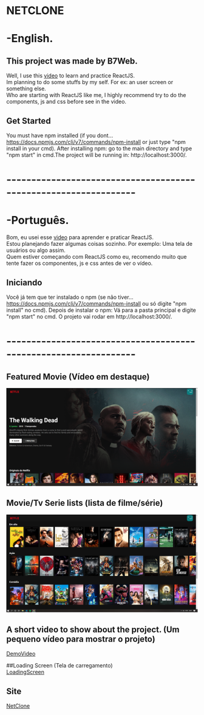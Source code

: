 # NETCLONE

# -English.

## This project was made by B7Web.


Well, I use this [video](https://www.youtube.com/watch?v=tBweoUiMsDg&ab_channel=BoniekyLacerda) to learn and practice ReactJS.   
Im planning to do some stuffs by my self. For ex: an user screen or something else.  
Who are starting with ReactJS like me, I highly recommend try to do the components, js and css before see in the video. 

## Get Started

You must have npm installed (if you dont... https://docs.npmjs.com/cli/v7/commands/npm-install or just type "npm install in your cmd).
After installing npm: go to the main directory and type "npm start" in cmd.The project will be running in: http://localhost:3000/.

# ----------------------------------------------------------------

# -Português.

Bom, eu usei esse [video](https://www.youtube.com/watch?v=tBweoUiMsDg&ab_channel=BoniekyLacerda) para aprender e praticar ReactJS.  
Estou planejando fazer algumas coisas sozinho. Por exemplo: Uma tela de usuários ou algo assim.  
Quem estiver começando com ReactJS como eu, recomendo muito que tente fazer os componentes, js e css antes de ver o vídeo.  

## Iniciando

Você já tem que ter instalado o npm (se não tiver... https://docs.npmjs.com/cli/v7/commands/npm-install ou só digite "npm install" no cmd).
Depois de instalar o npm: Vá para a pasta principal e digite "npm start" no cmd. O projeto vai rodar em http://localhost:3000/.

# ----------------------------------------------------------------

## Featured Movie (Vídeo em destaque)
![featured-Movie](https://github.com/JulianoVendramini/netclone/blob/main/images/filme-em-destaque.PNG)

## Movie/Tv Serie lists (lista de filme/série)
![tv-lists](https://github.com/JulianoVendramini/netclone/blob/main/images/lista-filmes.PNG)

## A short video to show about the project. (Um pequeno vídeo para mostrar o projeto)  
[DemoVideo](https://youtu.be/M5x28Fo9TpQ)

##Loading Screen (Tela de carregamento)  
[LoadingScreen](https://media.wired.com/photos/592744d3f3e2356fd800bf00/master/w_2560%2Cc_limit/Netflix_LoadTime.gif)

## Site
[NetClone](https://netclone.vercel.app/)



